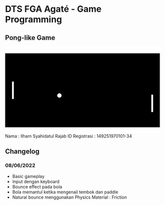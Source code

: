 # DTS FGA Agaté - Game Programming

## Pong-like Game

<img align="center" src="Assets\Images\pong-like-game.png">
<br>
Nama : Ilham Syahidatul Rajab
ID Registrasi : 149251970101-34

## Changelog

### 08/06/2022

- Basic gameplay
- Input dengan keyboard
- Bounce effect pada bola
- Bola memantul ketika mengenail tembok dan paddle
- Natural bounce menggunakan Physics Material : Friction
